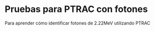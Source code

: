 # Pruebas para PTRAC con fotones

Para aprender cómo identificar fotones de 2.22MeV utilizando PTRAC
